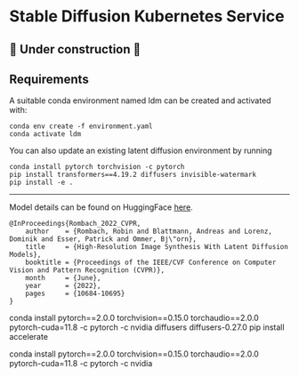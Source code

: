 
# Stable Diffusion Kubernetes Service
🚧 Under construction 🚧
---
## Requirements
A suitable conda environment named ldm can be created and activated with:
```
conda env create -f environment.yaml
conda activate ldm
```

You can also update an existing latent diffusion environment by running
```
conda install pytorch torchvision -c pytorch
pip install transformers==4.19.2 diffusers invisible-watermark
pip install -e .
```
---

Model details can be found on HuggingFace [here](https://huggingface.co/runwayml/stable-diffusion-v1-5).
```
@InProceedings{Rombach_2022_CVPR,
    author    = {Rombach, Robin and Blattmann, Andreas and Lorenz, Dominik and Esser, Patrick and Ommer, Bj\"orn},
    title     = {High-Resolution Image Synthesis With Latent Diffusion Models},
    booktitle = {Proceedings of the IEEE/CVF Conference on Computer Vision and Pattern Recognition (CVPR)},
    month     = {June},
    year      = {2022},
    pages     = {10684-10695}
}

```


conda install pytorch==2.0.0 torchvision==0.15.0 torchaudio==2.0.0 pytorch-cuda=11.8 -c pytorch -c nvidia
diffusers diffusers-0.27.0
pip install accelerate

conda install pytorch==2.0.0 torchvision==0.15.0 torchaudio==2.0.0 pytorch-cuda=11.8 -c pytorch -c nvidia
